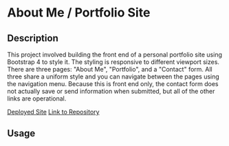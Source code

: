# About Me / Portfolio Site

## Description

This project involved building the front end of a personal portfolio site using Bootstrap 4 to style it. The styling is responsive to different viewport sizes. There are three pages: "About Me", "Portfolio",  and a "Contact" form. All three share a uniform style and you can navigate between the pages using the navigation menu.  Because this is front end only,  the contact form does not actually save or send information when submitted, but all of the other links are operational.

[Deployed Site](https://sfunk11.github.io/portfolio-site/)
[Link to Repository](https://github.com/sfunk11/portfolio-site)


## Usage




